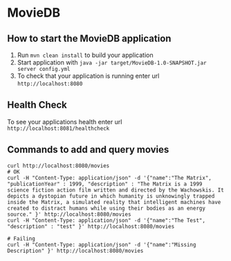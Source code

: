 # MovieDB

How to start the MovieDB application
---

1. Run `mvn clean install` to build your application
1. Start application with `java -jar target/MovieDB-1.0-SNAPSHOT.jar server config.yml`
1. To check that your application is running enter url `http://localhost:8080`

Health Check
---

To see your applications health enter url `http://localhost:8081/healthcheck`

Commands to add and query movies
---
```
curl http://localhost:8080/movies
# OK
curl -H "Content-Type: application/json" -d '{"name":"The Matrix", "publicationYear" : 1999, "description" : "The Matrix is a 1999 science fiction action film written and directed by the Wachowskis. It depicts a dystopian future in which humanity is unknowingly trapped inside the Matrix, a simulated reality that intelligent machines have created to distract humans while using their bodies as an energy source." }' http://localhost:8080/movies
curl -H "Content-Type: application/json" -d '{"name":"The Test", "description" : "test" }' http://localhost:8080/movies

# Failing
curl -H "Content-Type: application/json" -d '{"name":"Missing Description" }' http://localhost:8080/movies

```